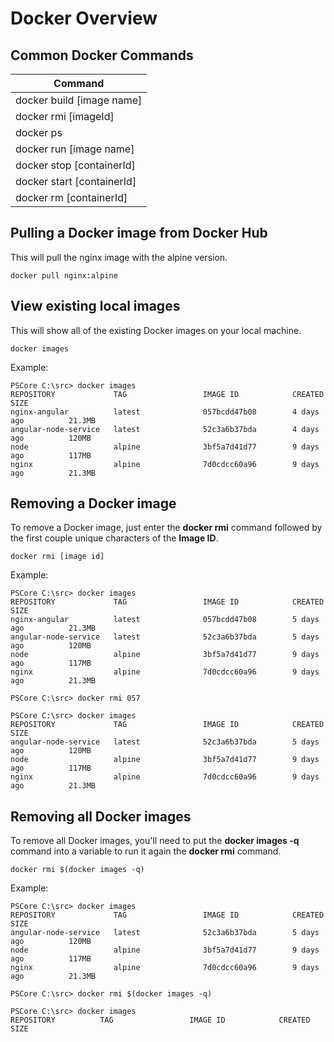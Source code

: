 # Docker Overview

## Common Docker Commands

| Command
| -----------
| docker build [image name]
| docker rmi [imageId]
| docker ps
| docker run [image name]
| docker stop [containerId]
| docker start [containerId]
| docker rm [containerId]|

## Pulling a Docker image from Docker Hub

This will pull the nginx image with the alpine version.

```
docker pull nginx:alpine
```

## View existing local images

This will show all of the existing Docker images on your local machine.

```
docker images
```
Example:

```
PSCore C:\src> docker images
REPOSITORY             TAG                 IMAGE ID            CREATED             SIZE
nginx-angular          latest              057bcdd47b08        4 days ago          21.3MB
angular-node-service   latest              52c3a6b37bda        4 days ago          120MB
node                   alpine              3bf5a7d41d77        9 days ago          117MB
nginx                  alpine              7d0cdcc60a96        9 days ago          21.3MB
```

## Removing a Docker image

To remove a Docker image, just enter the **docker rmi** command followed by the first couple unique characters of the **Image ID**.

```
docker rmi [image id]
```
Example:

```
PSCore C:\src> docker images
REPOSITORY             TAG                 IMAGE ID            CREATED             SIZE
nginx-angular          latest              057bcdd47b08        5 days ago          21.3MB
angular-node-service   latest              52c3a6b37bda        5 days ago          120MB
node                   alpine              3bf5a7d41d77        9 days ago          117MB
nginx                  alpine              7d0cdcc60a96        9 days ago          21.3MB
```
```
PSCore C:\src> docker rmi 057
```
```
PSCore C:\src> docker images
REPOSITORY             TAG                 IMAGE ID            CREATED             SIZE
angular-node-service   latest              52c3a6b37bda        5 days ago          120MB
node                   alpine              3bf5a7d41d77        9 days ago          117MB
nginx                  alpine              7d0cdcc60a96        9 days ago          21.3MB
```

## Removing all Docker images

To remove all Docker images, you'll need to put the **docker images -q** command into a variable to run it again the **docker rmi** command.

```
docker rmi $(docker images -q)
```
Example:

```
PSCore C:\src> docker images
REPOSITORY             TAG                 IMAGE ID            CREATED             SIZE
angular-node-service   latest              52c3a6b37bda        5 days ago          120MB
node                   alpine              3bf5a7d41d77        9 days ago          117MB
nginx                  alpine              7d0cdcc60a96        9 days ago          21.3MB
```
```
PSCore C:\src> docker rmi $(docker images -q)
```
```
PSCore C:\src> docker images
REPOSITORY          TAG                 IMAGE ID            CREATED             SIZE
```

